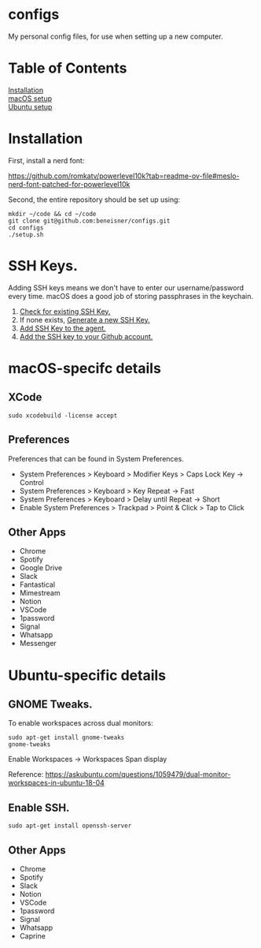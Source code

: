 # configs
My personal config files, for use when setting up a new computer.

# Table of Contents
[Installation](#installation)  
[macOS setup](#macos-specific-details)  
[Ubuntu setup](#ubuntu-specific-details)  


# Installation

First, install a nerd font:

https://github.com/romkatv/powerlevel10k?tab=readme-ov-file#meslo-nerd-font-patched-for-powerlevel10k

Second, the entire repository should be set up using:

```
mkdir ~/code && cd ~/code
git clone git@github.com:beneisner/configs.git
cd configs
./setup.sh
```

# SSH Keys.

Adding SSH keys means we don't have to enter our username/password every time. macOS does a good job of storing passphrases in the keychain.

1. [Check for existing SSH Key.](https://docs.github.com/en/authentication/connecting-to-github-with-ssh/checking-for-existing-ssh-keys)
2. If none exists, [Generate a new SSH Key.](https://docs.github.com/en/authentication/connecting-to-github-with-ssh/generating-a-new-ssh-key-and-adding-it-to-the-ssh-agent)
3. [Add SSH Key to the agent.](https://docs.github.com/en/authentication/connecting-to-github-with-ssh/generating-a-new-ssh-key-and-adding-it-to-the-ssh-agent#adding-your-ssh-key-to-the-ssh-agent)
4. [Add the SSH key to your Github account.](https://docs.github.com/en/authentication/connecting-to-github-with-ssh/adding-a-new-ssh-key-to-your-github-account)

# macOS-specifc details

## XCode

```
sudo xcodebuild -license accept
```

## Preferences

Preferences that can be found in System Preferences.

* System Preferences > Keyboard > Modifier Keys > Caps Lock Key -> Control
* System Preferences > Keyboard > Key Repeat -> Fast
* System Preferences > Keyboard > Delay until Repeat -> Short
* Enable System Preferences > Trackpad > Point & Click > Tap to Click

## Other Apps

* Chrome
* Spotify
* Google Drive
* Slack
* Fantastical
* Mimestream
* Notion
* VSCode
* 1password
* Signal
* Whatsapp
* Messenger

# Ubuntu-specific details

## GNOME Tweaks.

To enable workspaces across dual monitors:

```
sudo apt-get install gnome-tweaks
gnome-tweaks
```

Enable Workspaces -> Workspaces Span display

Reference: https://askubuntu.com/questions/1059479/dual-monitor-workspaces-in-ubuntu-18-04


## Enable SSH.
```
sudo apt-get install openssh-server
```

## Other Apps

* Chrome
* Spotify
* Slack
* Notion
* VSCode
* 1password
* Signal
* Whatsapp
* Caprine